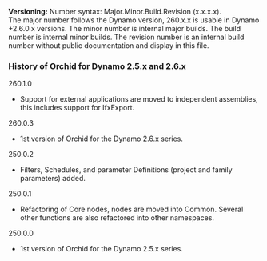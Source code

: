 ﻿**Versioning:** Number syntax: Major.Minor.Build.Revision (x.x.x.x).  
The major number follows the Dynamo version, 260.x.x is usable in Dynamo +2.6.0.x versions. The minor number is internal major builds. The build number is internal minor builds. The revision number is an internal build number without public documentation and display in this file.  


### History of Orchid for Dynamo 2.5.x and 2.6.x ###  
  
260.1.0  
- Support for external applications are moved to independent assemblies, this includes support for IfxExport.
  
260.0.3  
- 1st version of Orchid for the Dynamo 2.6.x series.  
  
250.0.2  
- Filters, Schedules, and parameter Definitions (project and family parameters) added.  
  
250.0.1  
- Refactoring of Core nodes, nodes are moved into Common. Several other functions are also refactored into other namespaces.  
  
250.0.0  	
- 1st version of Orchid for the Dynamo 2.5.x series.  

